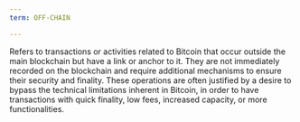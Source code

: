 ```yaml
---
term: OFF-CHAIN

---
```

Refers to transactions or activities related to Bitcoin that occur outside the main blockchain but have a link or anchor to it. They are not immediately recorded on the blockchain and require additional mechanisms to ensure their security and finality. These operations are often justified by a desire to bypass the technical limitations inherent in Bitcoin, in order to have transactions with quick finality, low fees, increased capacity, or more functionalities.
